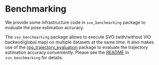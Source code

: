 # Benchmarking

We provide some infrastructure code in `svo_benchmarking` package to evaluate the pose estimation accuracy. 

The `svo_benchmarking` package allows to execute SVO (with/without VIO backend/global map) on multiple datasets at the same time. It also makes use of the [rpg_trajectory_evaluation]() package to evaluate the trajectory estimation accuracy conveniently. Please see the [README](../svo_benchmarking/README.md) in `svo_benchmarking` for details.

